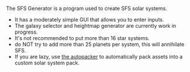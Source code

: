 The SFS Generator is a program used to create SFS solar systems.
- It has a moderately simple GUI that allows you to enter inputs.
- The galaxy selector and heightmap generator are currently work in progress.
- It's not recommended to put more than 16 star systems.
- do NOT try to add more than 25 planets per system, this will annihilate SFS.
- If you are lazy, use [the autopacker](https://github.com/EmersionSeeder/SFSSysPacker/tree/main/System%20Autopacker) to automatically pack assets into a custom solar system pack.
